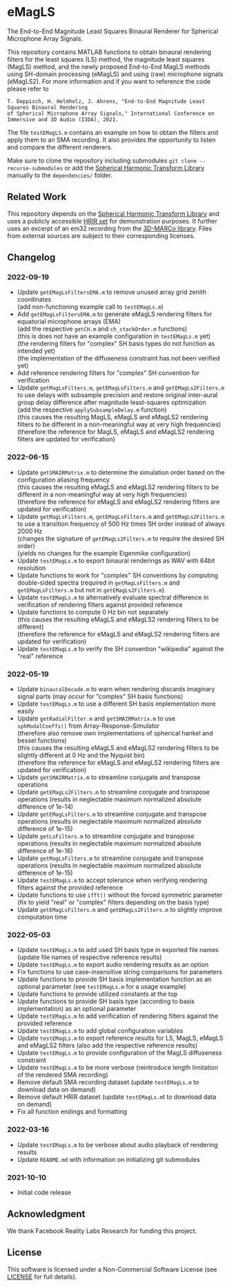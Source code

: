 # eMagLS
The End-to-End Magnitude Least Squares Binaural Renderer for Spherical Microphone Array Signals.

This repository contains MATLAB functions to obtain binaural rendering filters for the least squares (LS) method, the magnitude least squares (MagLS) method, and the newly proposed End-to-End MagLS methods using SH-domain processing (eMagLS) and using (raw) microphone signals (eMagLS2).
For more information and if you want to reference the code please refer to
   
   ```
   T. Deppisch, H. Helmholz, J. Ahrens, "End-to-End Magnitude Least Squares Binaural Rendering 
   of Spherical Microphone Array Signals," International Conference on Immersive and 3D Audio (I3DA), 2021.
   ```
   
The file `testEMagLS.m` contains an example on how to obtain the filters and apply them to an SMA recording. It also provides the opportunity to listen and compare the different renderers.

Make sure to clone the repository including submodules `git clone --recurse-submodules` or add the [Spherical Harmonic Transform Library](https://github.com/polarch/Spherical-Harmonic-Transform) manually to the `dependencies/` folder.

## Related Work
This repository depends on the [Spherical Harmonic Transform Library](https://github.com/polarch/Spherical-Harmonic-Transform) and uses a publicly accessible [HRIR set](https://zenodo.org/record/3928297) for demonstration purposes. It further uses an excerpt of an em32 recording from the [3D-MARCo library](https://zenodo.org/record/3477602). Files from external sources are subject to their corresponding licenses.

## Changelog
### 2022-09-19
- Update `getEMagLsFiltersEMA.m` to remove unused array grid zenith coordinates</br>
(add non-functioning example call to `testEMagLs.m`)
- Add `getEMagLsFiltersEMA.m` to generate eMagLS rendering filters for equatorial microphone arrays (EMA)</br>
(add the respective `getCH.m` and `ch_stackOrder.m` functions)</br>
(this is does not have an example configuration in `testEMagLs.m` yet)</br>
(the rendering filters for "complex" SH basis types do not function as intended yet)</br>
(the implementation of the diffuseness constraint has not been verified yet)
- Add reference rendering filters for "complex" SH convention for verification
- Update `getMagLsFilters.m`, `getEMagLsFilters.m` and `getEMagLs2Filters.m` to use delays with subsample precision and restore original inter-aural group delay difference after magnitude least-squares optimization</br>
(add the respective `applySubsampleDelay.m` function)</br>
(this causes the resulting MagLS, eMagLS and eMagLS2 rendering filters to be different in a non-meaningful way at very high frequencies)</br>
(therefore the reference for MagLS, eMagLS and eMagLS2 rendering filters are updated for verification)
### 2022-06-15
- Update `getSMAIRMatrix.m` to determine the simulation order based on the configuration aliasing frequency</br>
(this causes the resulting eMagLS and eMagLS2 rendering filters to be different in a non-meaningful way at very high frequencies)</br>
(therefore the reference for eMagLS and eMagLS2 rendering filters are updated for verification)
- Update `getMagLsFilters.m`, `getEMagLsFilters.m` and `getEMagLs2Filters.m` to use a transition frequency of 500 Hz times SH order instead of always 2000 Hz</br>
(changes the signature of `getEMagLs2Filters.m` to require the desired SH order)</br>
(yields no changes for the example Eigenmike configuration)
- Update `testEMagLs.m` to export binaural renderings as WAV with 64bit resolution
- Update functions to work for "complex" SH conventions by computing double-sided spectra (required in `getMagLsFilters.m` and `getEMagLsFilters.m` but not in `getEMagLs2Filters.m`)
- Update `testEMagLs.m` to alternatively evaluate spectral difference in verification of rendering filters against provided reference
- Update functions to compute 0 Hz bin not separately</br>
(this causes the resulting eMagLS and eMagLS2 rendering filters to be different)</br>
(therefore the reference for eMagLS and eMagLS2 rendering filters are updated for verification)
- Update `testEMagLs.m` to verify the SH convention "wikipedia" against the "real" reference
### 2022-05-19
- Update `binauralDecode.m` to warn when rendering discards imaginary signal parts (may occur for "complex" SH basis functions)
- Update `testEMagLs.m` to use a different SH basis implementation more easily
- Update `getRadialFilter.m` and `getSMAIRMatrix.m` to use `sphModalCoeffs()` from Array-Response-Simulator</br>
(therefore also remove own implementations of spherical hankel and bessel functions)</br>
(this causes the resulting eMagLS and eMagLS2 rendering filters to be slightly different at 0 Hz and the Nyquist bin)</br>
(therefore the reference for eMagLS and eMagLS2 rendering filters are updated for verification)
- Update `getSMAIRMatrix.m` to streamline conjugate and transpose operations
- Update `getEMagLs2Filters.m` to streamline conjugate and transpose operations (results in neglectable maximum normalized absolute difference of 1e-14)
- Update `getEMagLsFilters.m` to streamline conjugate and transpose operations (results in neglectable maximum normalized absolute difference of 1e-15)
- Update `getLsFilters.m` to streamline conjugate and transpose operations (results in neglectable maximum normalized absolute difference of 1e-16)
- Update `getMagLsFilters.m` to streamline conjugate and transpose operations (results in neglectable maximum normalized absolute difference of 1e-15)
- Update `testEMagLs.m` to accept tolerance when verifying rendering filters against the provided reference
- Update functions to use `ifft()` without the forced symmetric parameter (fix to yield "real" or "complex" filters depending on the basis type)
- Update `getEMagLsFilters.m` and `getEMagLs2Filters.m` to slightly improve computation time
### 2022-05-03
- Update `testEMagLs.m` to add used SH basis type in exported file names (update file names of respective reference results)
- Update `testEMagLs.m` to export audio rendering results as an option
- Fix functions to use case-insensitive string comparisons for parameters
- Update functions to provide SH basis implementation function as an optional parameter (see `testEMagLs.m` for a usage example)
- Update functions to provide utilized constants at the top
- Update functions to provide SH basis type (according to basis implementation) as an optional parameter
- Update `testEMagLs.m` to add verification of rendering filters against the provided reference
- Update `testEMagLs.m` to add global configuration variables
- Update `testEMagLs.m` to export reference results for LS, MagLS, eMagLS and eMagLS2 filters (also add the respective reference results)
- Update `testEMagLs.m` to provide configuration of the MagLS diffuseness constraint
- Update `testEMagLs.m` to be more verbose (reintroduce length limitation of the rendered SMA recording)
- Remove default SMA recording dataset (update `testEMagLs.m` to download data on demand)
- Remove default HRIR dataset (update `testEMagLs.m`t to download data on demand)
- Fix all function endings and formatting
### 2022-03-16
- Update `testEMagLs.m` to be verbose about audio playback of rendering results
- Update `README.md` with information on initializing git submodules 
### 2021-10-10
- Initial code release

## Acknowledgment
We thank Facebook Reality Labs Research for funding this project.

## License
This software is licensed under a Non-Commercial Software License (see [LICENSE](https://github.com/thomasdeppisch/eMagLS/blob/master/LICENSE) for full details).
